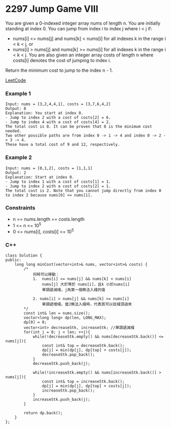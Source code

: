 # 2297 Jump Game VIII

You are given a 0-indexed integer array nums of length n. You are initially standing at index 0. You can jump from index i to index j where i < j if:

* nums[i] <= nums[j] and nums[k] < nums[i] for all indexes k in the range i < k < j, or
* nums[i] > nums[j] and nums[k] >= nums[i] for all indexes k in the range i < k < j.
You are also given an integer array costs of length n where costs[i] denotes the cost of jumping to index i.

Return the minimum cost to jump to the index n - 1.

[LeetCode](https://leetcode.cn/problems/jump-game-viii/description/)

### Example 1

```
Input: nums = [3,2,4,4,1], costs = [3,7,6,4,2]
Output: 8
Explanation: You start at index 0.
- Jump to index 2 with a cost of costs[2] = 6.
- Jump to index 4 with a cost of costs[4] = 2.
The total cost is 8. It can be proven that 8 is the minimum cost needed.
Two other possible paths are from index 0 -> 1 -> 4 and index 0 -> 2 -> 3 -> 4.
These have a total cost of 9 and 12, respectively.
```

### Example 2

```
Input: nums = [0,1,2], costs = [1,1,1]
Output: 2
Explanation: Start at index 0.
- Jump to index 1 with a cost of costs[1] = 1.
- Jump to index 2 with a cost of costs[2] = 1.
The total cost is 2. Note that you cannot jump directly from index 0 to index 2 because nums[0] <= nums[1].
```

### Constraints

* n == nums.length == costs.length
* 1 <= n <= 10<sup>5<sup>
* 0 <= nums[i], costs[i] <= 10<sup>5<sup>

### C++ 

```
class Solution {
public:
    long long minCost(vector<int>& nums, vector<int>& costs) {
        /*  
            何時可以移動：
            1.  nums[i] <= nums[j] && nums[k] < nums[i] 
                nums[j] 大於等於 nums[i]，且k 小於nums[i]
                單調遞減棧，j為第一個無法入棧的值
            
            2. nums[i] > nums[j] && nums[k] >= nums[i]
                單調遞增棧，當J無法入棧時，代表其可以從棧頂過來
        */    
        const int& len = nums.size();
        vector<long long> dp(len, LONG_MAX);
        dp[0] = 0;
        vector<int> decreaseStk, increaseStk; //單調遞減棧
        for(int j = 0; j < len; ++j){
            while(!decreaseStk.empty() && nums[decreaseStk.back()] <= nums[j]){
                const int& top = decreaseStk.back();
                dp[j] = min(dp[j], dp[top] + costs[j]);
                decreaseStk.pop_back();
            }
            decreaseStk.push_back(j);

            while(!increaseStk.empty() && nums[increaseStk.back()] > nums[j]){
                const int& top = increaseStk.back();
                dp[j] = min(dp[j], dp[top] + costs[j]);
                increaseStk.pop_back();
            }
            increaseStk.push_back(j);
        }       
        
        return dp.back();
    }
};
```